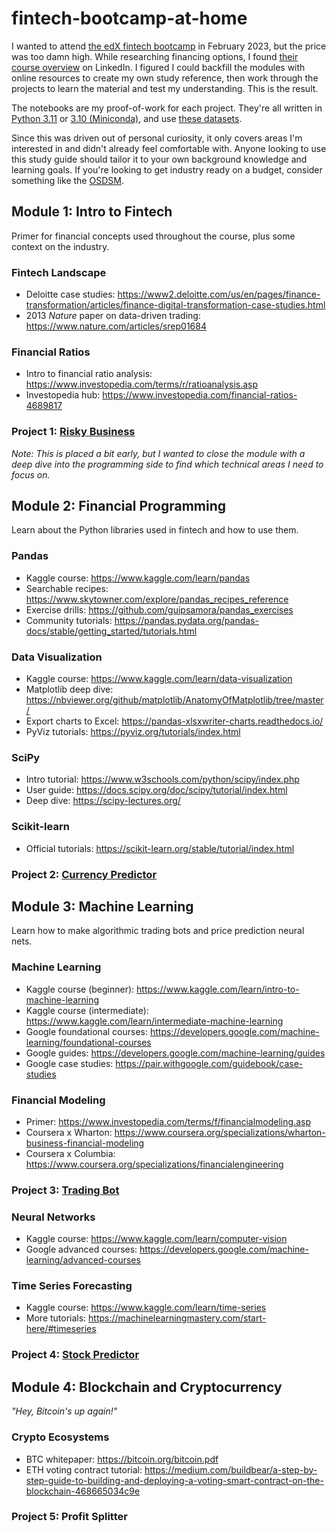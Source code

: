# fintech-bootcamp-at-home
I wanted to attend [the edX fintech bootcamp](https://www.edx.org/boot-camps/fintech) in February 2023, but the price was too damn high. While researching financing options, I found [their course overview](./Rice%20Fintech%20Bootcamp%20Curriculum%20Overview%202020-2021.pdf) on LinkedIn. I figured I could backfill the modules with online resources to create my own study reference, then work through the projects to learn the material and test my understanding. This is the result.

The notebooks are my proof-of-work for each project. They're all written in [Python 3.11](https://www.python.org/downloads/) or [3.10 (Miniconda)](https://docs.conda.io/en/latest/miniconda-other-installer-links.html), and use [these datasets](./data/README.md). 

Since this was driven out of personal curiosity, it only covers areas I'm interested in and didn't already feel comfortable with. Anyone looking to use this study guide should tailor it to your own background knowledge and learning goals. If you're looking to get industry ready on a budget, consider something like the [OSDSM](https://github.com/datasciencemasters/go#the-open-source-data-science-masters).

## Module 1: Intro to Fintech
Primer for financial concepts used throughout the course, plus some context on the industry. 

### Fintech Landscape
- Deloitte case studies: https://www2.deloitte.com/us/en/pages/finance-transformation/articles/finance-digital-transformation-case-studies.html
- 2013 *Nature* paper on data-driven trading: https://www.nature.com/articles/srep01684

### Financial Ratios
- Intro to financial ratio analysis: https://www.investopedia.com/terms/r/ratioanalysis.asp
- Investopedia hub: https://www.investopedia.com/financial-ratios-4689817

### Project 1: [Risky Business](./project-1-risky-business.ipynb)
*Note: This is placed a bit early, but I wanted to close the module with a deep dive into the programming side to find which technical areas I need to focus on.*

## Module 2: Financial Programming
Learn about the Python libraries used in fintech and how to use them.

### Pandas
- Kaggle course: https://www.kaggle.com/learn/pandas
- Searchable recipes: https://www.skytowner.com/explore/pandas_recipes_reference
- Exercise drills: https://github.com/guipsamora/pandas_exercises 
- Community tutorials: https://pandas.pydata.org/pandas-docs/stable/getting_started/tutorials.html

### Data Visualization
- Kaggle course: https://www.kaggle.com/learn/data-visualization
- Matplotlib deep dive: https://nbviewer.org/github/matplotlib/AnatomyOfMatplotlib/tree/master/
- Export charts to Excel: https://pandas-xlsxwriter-charts.readthedocs.io/
- PyViz tutorials: https://pyviz.org/tutorials/index.html

### SciPy
- Intro tutorial: https://www.w3schools.com/python/scipy/index.php
- User guide: https://docs.scipy.org/doc/scipy/tutorial/index.html
- Deep dive: https://scipy-lectures.org/

### Scikit-learn
- Official tutorials: https://scikit-learn.org/stable/tutorial/index.html

### Project 2: [Currency Predictor](./project-2-currency-predictor.ipynb)

## Module 3: Machine Learning
Learn how to make algorithmic trading bots and price prediction neural nets.

### Machine Learning
- Kaggle course (beginner): https://www.kaggle.com/learn/intro-to-machine-learning
- Kaggle course (intermediate): https://www.kaggle.com/learn/intermediate-machine-learning
- Google foundational courses: https://developers.google.com/machine-learning/foundational-courses
- Google guides: https://developers.google.com/machine-learning/guides
- Google case studies: https://pair.withgoogle.com/guidebook/case-studies

### Financial Modeling
- Primer: https://www.investopedia.com/terms/f/financialmodeling.asp
- Coursera x Wharton: https://www.coursera.org/specializations/wharton-business-financial-modeling
- Coursera x Columbia: https://www.coursera.org/specializations/financialengineering

### Project 3: [Trading Bot](./project-3-trading-bot.ipynb)

### Neural Networks
- Kaggle course: https://www.kaggle.com/learn/computer-vision
- Google advanced courses: https://developers.google.com/machine-learning/advanced-courses

### Time Series Forecasting
- Kaggle course: https://www.kaggle.com/learn/time-series
- More tutorials: https://machinelearningmastery.com/start-here/#timeseries

### Project 4: [Stock Predictor](./project-4-stock-predictor.ipynb)

## Module 4: Blockchain and Cryptocurrency
*"Hey, Bitcoin's up again!"*

### Crypto Ecosystems
- BTC whitepaper: https://bitcoin.org/bitcoin.pdf
- ETH voting contract tutorial: https://medium.com/buildbear/a-step-by-step-guide-to-building-and-deploying-a-voting-smart-contract-on-the-blockchain-468665034c9e

### Project 5: Profit Splitter